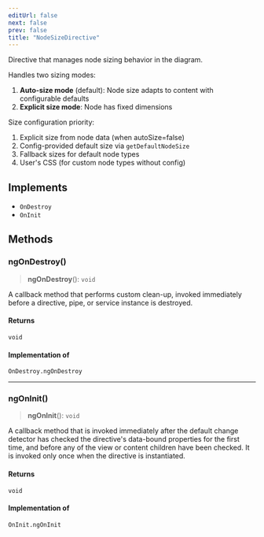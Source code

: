 ```yaml
---
editUrl: false
next: false
prev: false
title: "NodeSizeDirective"
---
```


Directive that manages node sizing behavior in the diagram.

Handles two sizing modes:
1. **Auto-size mode** (default): Node size adapts to content with configurable defaults
2. **Explicit size mode**: Node has fixed dimensions

Size configuration priority:
1. Explicit size from node data (when autoSize=false)
2. Config-provided default size via `getDefaultNodeSize`
3. Fallback sizes for default node types
4. User's CSS (for custom node types without config)

## Implements

- `OnDestroy`
- `OnInit`

## Methods

### ngOnDestroy()

> **ngOnDestroy**(): `void`

A callback method that performs custom clean-up, invoked immediately
before a directive, pipe, or service instance is destroyed.

#### Returns

`void`

#### Implementation of

`OnDestroy.ngOnDestroy`

***

### ngOnInit()

> **ngOnInit**(): `void`

A callback method that is invoked immediately after the
default change detector has checked the directive's
data-bound properties for the first time,
and before any of the view or content children have been checked.
It is invoked only once when the directive is instantiated.

#### Returns

`void`

#### Implementation of

`OnInit.ngOnInit`
